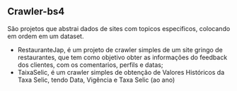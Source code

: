 ## Crawler-bs4
São projetos que abstrai dados de sites com topicos especificos, colocando em ordem em um dataset.

- RestauranteJap, é um projeto de crawler simples de um site gringo de restaurantes, que tem como objetivo obter as informações do feedback dos clientes, com os comentarios, perfils e datas;
- TaixaSelic, é um crawler simples de obtenção de Valores Históricos da Taxa Selic, tendo Data, Vigência e Taxa Selic (ao ano)

